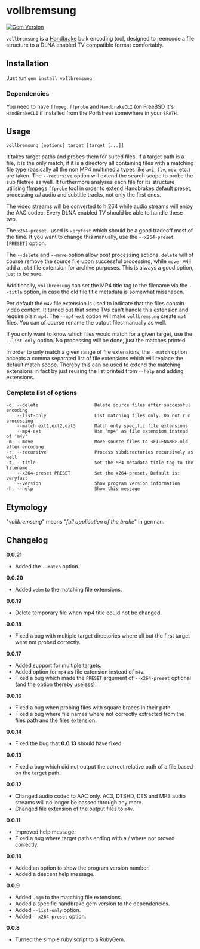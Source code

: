 # vollbremsung

[![Gem Version](https://badge.fury.io/rb/vollbremsung.svg)](http://badge.fury.io/rb/vollbremsung)

`vollbremsung` is a [Handbrake](https://handbrake.fr) bulk encoding tool, designed to reencode a file structure to a DLNA enabled TV compatible format comfortably.

## Installation

Just run ```gem install vollbremsung```

### Dependencies

You need to have `ffmpeg`, `ffprobe` and `HandbrakeCLI` (on FreeBSD it's `HandBrakeCLI` if installed from the Portstree) somewhere in your `$PATH`.

## Usage

	vollbremsung [options] target [target [...]]

It takes target paths and probes them for suited files. If a target path is a file, it is the only match, if it is a directory all containing files with a matching file type (basically all the non MP4 multimedia types like `avi`, `flv`, `mov`, etc.) are taken. The `--recursive` option will extend the search scope to probe the sub filetree as well. It furthermore analyses each file for its structure utilising [ffmpegs](https://www.ffmpeg.org) `ffprobe` tool in order to extend Handbrakes default preset, processing *all* audio and subtitle tracks, not only the first ones.

The video streams will be converted to h.264 while audio streams will enjoy the AAC codec. Every DLNA enabled TV should be able to handle these two.

The `x264-preset ` used is `veryfast` which should be a good tradeoff most of the time. If you want to change this manually, use the `--x264-preset [PRESET]` option.

The `--delete` and `--move` option allow post processing actions. `delete` will of course remove the source file upon successful processing, while `move ` will add a `.old` file extension for archive purposes. This is always a good option, just to be sure.

Additionally, `vollbremsung` can set the MP4 title tag to the filename via the `--title` option, in case the old file title metadata is somewhat misshapen.

Per default the `m4v` file extension is used to indicate that the files contain video content. It turned out that some TVs can't handle this extension and require plain `mp4`. The `--mp4-ext` option will make `vollbremsung` create `mp4` files. You can of course rename the output files manually as well.  

If you only want to know which files would match for a given target, use the `--list-only` option. No processing will be done, just the matches printed.

In order to only match a given range of file extensions, the `--match` option accepts a comma separated list of file extensions which will replace the default match scope. Thereby this can be used to extend the matching extensions in fact by just reusing the list printed from `--help` and adding extensions.

### Complete list of options

    -d, --delete                     Delete source files after successful encoding
        --list-only                  List matching files only. Do not run processing
		--match ext1,ext2,ext3       Match only specific file extensions
        --mp4-ext                    Use 'mp4' as file extension instead of 'm4v'
    -m, --move                       Move source files to <FILENAME>.old after encoding
    -r, --recursive                  Process subdirectories recursively as well
    -t, --title                      Set the MP4 metadata title tag to the filename
        --x264-preset PRESET         Set the x264-preset. Default is: veryfast
        --version                    Show program version information
    -h, --help                       Show this message

## Etymology

"*vollbremsung*" means "*full application of the brake*" in german.

## Changelog

**0.0.21**

+ Added the `--match` option.

**0.0.20**

+ Added `webm` to the matching file extensions.

**0.0.19**

+ Delete temporary file when mp4 title could not be changed.

**0.0.18**

+ Fixed a bug with multiple target directories where all but the first target were not probed correctly.

**0.0.17**

+ Added support for multiple targets.
+ Added option for `mp4` as file extension instead of `m4v`.
+ Fixed a bug which made the `PRESET` argument of `--x264-preset` optional (and the option thereby useless).

**0.0.16**

+ Fixed a bug when probing files with square braces in their path.
+ Fixed a bug where file names where not correctly extracted from the files path and the files extension.

**0.0.14**

+ Fixed the bug that **0.0.13** should have fixed.

**0.0.13**

+ Fixed a bug which did not output the correct relative path of a file based on the target path.

**0.0.12**

+ Changed audio codec to AAC only. AC3, DTSHD, DTS and MP3 audio streams will no longer be passed through any more.
+ Changed file extension of the output files to `m4v`.

**0.0.11**

+ Improved help message.
+ Fixed a bug where target paths ending with a / where not proved correctly.

**0.0.10**

+ Added an option to show the program version number.
+ Added a descent help message.

**0.0.9**

+ Added `.ogm` to the matching file extensions.
+ Added a specific handbrake gem version to the dependencies.
+ Added `--list-only` option.
+ Added `--x264-preset` option.

**0.0.8**

+ Turned the simple ruby script to a RubyGem.
